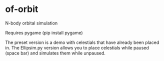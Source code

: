 # of-orbit
N-body orbital simulation

Requires pygame (pip install pygame)

The preset version is a demo with celestials that have already been placed in.
The Ellipsim.py version allows you to place celestials while paused (space bar) and simulates them while unpaused.
